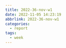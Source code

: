 ```yaml
---
title: 2022-36-nov-w1
date: 2022-11-05 14:23:19
abbrlink: 2022-36-nov-w1
categories:
  - report
tags:
  - week
---
```

